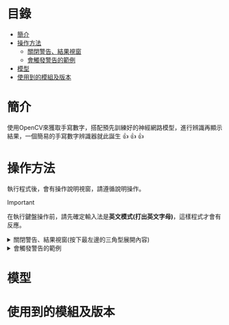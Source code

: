 # 目錄
- [簡介](#簡介)
- [操作方法](#操作方法)
   - [關閉警告、結果視窗](#關閉警告、結果視窗)
   - [會觸發警告的範例](#會觸發警告的範例)
- [模型](#模型)
- [使用到的模組及版本](#使用到的模組及版本)
# 簡介
 使用OpenCV來獲取手寫數字，搭配預先訓練好的神經網路模型，進行辨識再顯示結果，一個簡易的手寫數字辨識器就此誕生 :+1: :+1: :+1:
# 操作方法
 執行程式後，會有操作說明視窗，請遵循說明操作。
> [!IMPORTANT]
> 在執行鍵盤操作前，請先確定輸入法是**英文模式(打出英文字母)**，這樣程式才會有反應。
<details>
<a name="關閉警告、結果視窗"></a>
<summary>關閉警告、結果視窗(按下最左邊的三角型展開內容)</summary>

有以下兩種方式:\
1.按下視窗右上角的X。![image](/picture/x按鈕.png)\
2.按下任意鍵
**(推薦使用此方式)**。\
**若使用方式1的話，_所有鍵盤操作必須按2次，程式才會有反應_**，因此建議使用方法2。

</details>
<details>
<a name="會觸發警告的範例"></a>                            
<summary>會觸發警告的範例</summary>

1.一位數時:書寫數字5的時候不連續，有斷點。\
![image](/picture/觸發警告範例/1-0.bmp)\
2.二位數時:數字歪斜+間隔過近。\
![image](/picture/觸發警告範例/2-0.png)\

</details>
   
# 模型

# 使用到的模組及版本

